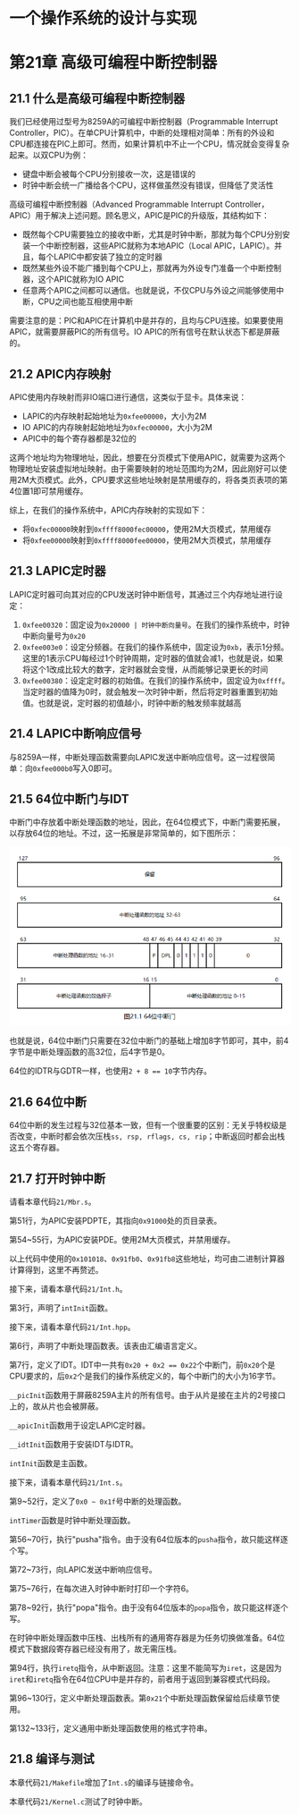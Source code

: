 # 一个操作系统的设计与实现

# 第21章 高级可编程中断控制器

## 21.1 什么是高级可编程中断控制器

我们已经使用过型号为8259A的可编程中断控制器（Programmable Interrupt Controller，PIC）。在单CPU计算机中，中断的处理相对简单：所有的外设和CPU都连接在PIC上即可。然而，如果计算机中不止一个CPU，情况就会变得复杂起来。以双CPU为例：

* 键盘中断会被每个CPU分别接收一次，这是错误的
* 时钟中断会统一广播给各个CPU，这样做虽然没有错误，但降低了灵活性

高级可编程中断控制器（Advanced Programmable Interrupt Controller，APIC）用于解决上述问题。顾名思义，APIC是PIC的升级版，其结构如下：

* 既然每个CPU需要独立的接收中断，尤其是时钟中断，那就为每个CPU分别安装一个中断控制器，这些APIC就称为本地APIC（Local APIC，LAPIC）。并且，每个LAPIC中都安装了独立的定时器
* 既然某些外设不能广播到每个CPU上，那就再为外设专门准备一个中断控制器，这个APIC就称为IO APIC
* 任意两个APIC之间都可以通信。也就是说，不仅CPU与外设之间能够使用中断，CPU之间也能互相使用中断

需要注意的是：PIC和APIC在计算机中是并存的，且均与CPU连接。如果要使用APIC，就需要屏蔽PIC的所有信号。IO APIC的所有信号在默认状态下都是屏蔽的。

## 21.2 APIC内存映射

APIC使用内存映射而非IO端口进行通信，这类似于显卡。具体来说：

* LAPIC的内存映射起始地址为`0xfee00000`，大小为2M
* IO APIC的内存映射起始地址为`0xfec00000`，大小为2M
* APIC中的每个寄存器都是32位的

这两个地址均为物理地址，因此，想要在分页模式下使用APIC，就需要为这两个物理地址安装虚拟地址映射。由于需要映射的地址范围均为2M，因此刚好可以使用2M大页模式。此外，CPU要求这些地址映射是禁用缓存的，将各类页表项的第4位置1即可禁用缓存。

综上，在我们的操作系统中，APIC内存映射的实现如下：

* 将`0xfec00000`映射到`0xffff8000fec00000`，使用2M大页模式，禁用缓存
* 将`0xfee00000`映射到`0xffff8000fee00000`，使用2M大页模式，禁用缓存

## 21.3 LAPIC定时器

LAPIC定时器可向其对应的CPU发送时钟中断信号，其通过三个内存地址进行设定：

1. `0xfee00320`：固定设为`0x20000 | 时钟中断向量号`。在我们的操作系统中，时钟中断向量号为`0x20`
2. `0xfee003e0`：设定分频器。在我们的操作系统中，固定设为`0xb`，表示1分频。这里的1表示CPU每经过1个时钟周期，定时器的值就会减1，也就是说，如果将这个1改成比较大的数字，定时器就会变慢，从而能够记录更长的时间
3. `0xfee00380`：设定定时器的初始值。在我们的操作系统中，固定设为`0xffff`。当定时器的值降为0时，就会触发一次时钟中断，然后将定时器重置到初始值。也就是说，定时器的初值越小，时钟中断的触发频率就越高

## 21.4 LAPIC中断响应信号

与8259A一样，中断处理函数需要向LAPIC发送中断响应信号。这一过程很简单：向`0xfee000b0`写入0即可。

## 21.5 64位中断门与IDT

中断门中存放着中断处理函数的地址，因此，在64位模式下，中断门需要拓展，以存放64位的地址。不过，这一拓展是非常简单的，如下图所示：

![](../figure/os/21.1.png)

也就是说，64位中断门只需要在32位中断门的基础上增加8字节即可，其中，前4字节是中断处理函数的高32位，后4字节是0。

64位的IDTR与GDTR一样，也使用`2 + 8 == 10`字节内存。

## 21.6 64位中断

64位中断的发生过程与32位基本一致，但有一个很重要的区别：无关乎特权级是否改变，中断时都会依次压栈`ss, rsp, rflags, cs, rip`；中断返回时都会出栈这五个寄存器。

## 21.7 打开时钟中断

请看本章代码`21/Mbr.s`。

第51行，为APIC安装PDPTE，其指向`0x91000`处的页目录表。

第54\~55行，为APIC安装PDE。使用2M大页模式，并禁用缓存。

以上代码中使用的`0x101018`、`0x91fb0`、`0x91fb8`这些地址，均可由二进制计算器计算得到，这里不再赘述。

接下来，请看本章代码`21/Int.h`。

第3行，声明了`intInit`函数。

接下来，请看本章代码`21/Int.hpp`。

第6行，声明了中断处理函数表。该表由汇编语言定义。

第7行，定义了IDT。IDT中一共有`0x20 + 0x2 == 0x22`个中断门，前`0x20`个是CPU要求的，后`0x2`个是我们的操作系统定义的，每个中断门的大小为16字节。

`__picInit`函数用于屏蔽8259A主片的所有信号。由于从片是接在主片的2号接口上的，故从片也会被屏蔽。

`__apicInit`函数用于设定LAPIC定时器。

`__idtInit`函数用于安装IDT与IDTR。

`intInit`函数是主函数。

接下来，请看本章代码`21/Int.s`。

第9\~52行，定义了`0x0 ~ 0x1f`号中断的处理函数。

`intTimer`函数是时钟中断处理函数。

第56\~70行，执行"pusha"指令。由于没有64位版本的`pusha`指令，故只能这样逐个写。

第72\~73行，向LAPIC发送中断响应信号。

第75\~76行，在每次进入时钟中断时打印一个字符6。

第78\~92行，执行"popa"指令。由于没有64位版本的`popa`指令，故只能这样逐个写。

在时钟中断处理函数中压栈、出栈所有的通用寄存器是为任务切换做准备。64位模式下数据段寄存器已经没有用了，故无需压栈。

第94行，执行`iretq`指令，从中断返回。注意：这里不能简写为`iret`，这是因为`iret`和`iretq`指令在64位CPU中是并存的，前者用于返回到兼容模式代码段。

第96\~130行，定义中断处理函数表。第`0x21`个中断处理函数保留给后续章节使用。

第132\~133行，定义通用中断处理函数使用的格式字符串。

## 21.8 编译与测试

本章代码`21/Makefile`增加了`Int.s`的编译与链接命令。

本章代码`21/Kernel.c`测试了时钟中断。